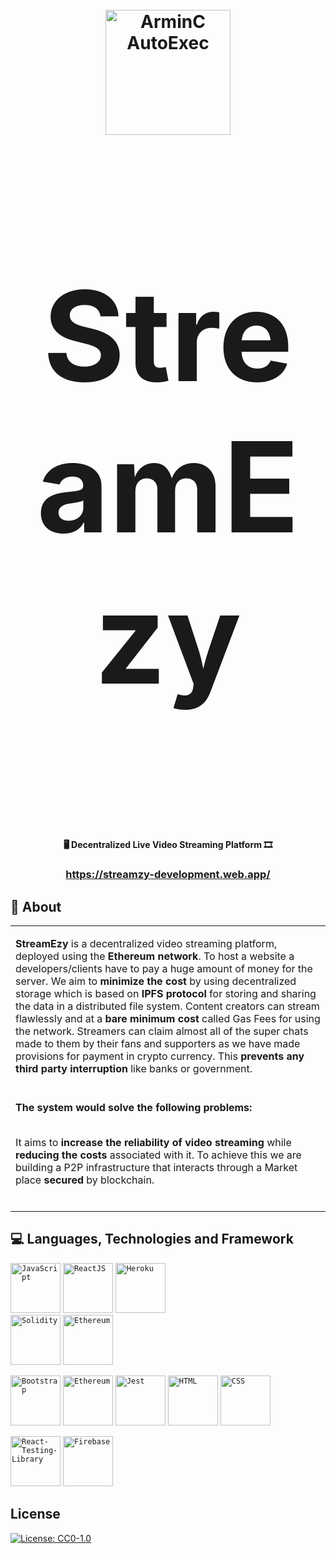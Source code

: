 <h1 align="center">
  <br>
  <a href="https://github.com/tiwariadarsh/StreamEzy.git"><img src="https://github.com/tiwariadarsh/StreamEzy/blob/main/client/public/logoMain.png" style="width:200px;height:200px;" alt="ArminC AutoExec"></a>
</h1>

<h1 align="center"> <p style="font-size:200px;"> <b> StreamEzy </b> </p> </h1> 

<h4 align="center"> 🖥️ Decentralized Live Video Streaming Platform 🎞️</h4> 
<h3 align="center"><a href='https://streamzy-development.web.app/' target='_blank'>https://streamzy-development.web.app/</a></h3>

## 🤖 About

<table>
<tr>
<td>
  
**StreamEzy** is a decentralized video streaming platform, deployed using
the **Ethereum network**. To host a website a developers/clients have to pay
a huge amount of money for the server. We aim to **minimize the cost** by
using decentralized storage which is based on **IPFS protocol** for storing
and sharing the data in a distributed file system.
Content creators can stream flawlessly and at a **bare minimum cost** called
Gas Fees for using the network. Streamers can claim almost all of the
super chats made to them by their fans and supporters as we have made
provisions for payment in crypto currency. This **prevents any third party
interruption** like banks or government.
  <br>
   <br>
<tr>
  <td>
    <b> The system would solve the following problems:   <br> </b><br>
    
It aims to **increase the reliability of video streaming** while **reducing the
costs** associated with it.
To achieve this we are building a P2P infrastructure that interacts through
      a Market place **secured** by blockchain. 
    <br>
    <br>
  </td>
  </tr>
</td>
</tr>
</table>

## :computer: Languages, Technologies and Framework 
<p align="left">

<code><img height="80" src="https://www.disenowebwordpress.com/wp-content/uploads/2018/08/animationJS.gif" title="JavaScript"></code>
  <code><img height="80" src="https://revelry.co/wp-content/uploads/2019/05/react-native-UX-design.gif" title="ReactJS"></code>
<code><img height="80" src="https://cdn.dribbble.com/users/2364/screenshots/2679711/kafka-video.gif" title="Heroku"> </code>
  <code><img height="80" src="https://upload.wikimedia.org/wikipedia/commons/thumb/9/98/Solidity_logo.svg/1200px-Solidity_logo.svg.png" title="Solidity"></code>
  <code><img height="80" src="https://c.tenor.com/7VzBpq5zYR8AAAAd/eth.gif" title="Ethereum"></code>
   </p>
  <p align="left">
   <code><img height="80" src="https://upload.wikimedia.org/wikipedia/commons/thumb/b/b2/Bootstrap_logo.svg/2560px-Bootstrap_logo.svg.png" title="Bootstrap"></code> 
   <code><img height="80" src="https://cdn.dribbble.com/users/2574702/screenshots/6702374/metamask.gif" title="Ethereum"></code>
  <code><img height="80" src="https://nx.dev/documentation/latest/shared/jest-logo.png" title="Jest"></code>
<code><img height="80" src="https://user-images.githubusercontent.com/62543734/116005354-27b2e100-a624-11eb-813b-2e9a28381243.png" title="HTML"></code> 
<code><img height="80" src="https://user-images.githubusercontent.com/62543734/116005361-2e415880-a624-11eb-836e-a9bcb03ba82d.png" title="CSS"></code>  
   </p>
  <p align="left">
  <code><img height="80" src="https://c.tenor.com/0lTLZKwxmjQAAAAC/octopus-cute.gif" title="React-Testing-Library"></code>
  <code><img height="80" src="https://i.pinimg.com/originals/74/50/14/74501403f53a5ed702543483addd5e21.gif" title="Firebase"></code>
 </p>

## License
[![License: CC0-1.0](https://img.shields.io/badge/License-CC0%201.0-lightgrey.svg)](https://tldrlegal.com/license/creative-commons-cc0-1.0-universal)
